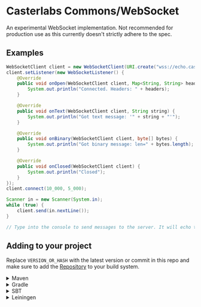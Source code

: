 # Casterlabs Commons/WebSocket

An experimental WebSocket implementation. Not recommended for production use as this currently doesn't strictly adhere to the spec.

## Examples

```java
WebSocketClient client = new WebSocketClient(URI.create("wss://echo.casterlabs.co"));
client.setListener(new WebSocketListener() {
    @Override
    public void onOpen(WebSocketClient client, Map<String, String> headers, @Nullable String acceptedProtocol) {
        System.out.println("Connected. Headers: " + headers);
    }

    @Override
    public void onText(WebSocketClient client, String string) {
        System.out.println("Got text message: '" + string + "'");
    }

    @Override
    public void onBinary(WebSocketClient client, byte[] bytes) {
        System.out.println("Got binary message: len=" + bytes.length);
    }

    @Override
    public void onClosed(WebSocketClient client) {
        System.out.println("Closed");
    }
});
client.connect(10_000, 5_000);

Scanner in = new Scanner(System.in);
while (true) {
    client.send(in.nextLine());
}

// Type into the console to send messages to the server. It will echo them back :^)
```

## Adding to your project

Replace `VERSION_OR_HASH` with the latest version or commit in this repo and make sure to add the [Repository](https://github.com/Casterlabs/Commons#Repository) to your build system.

<details>
  <summary>Maven</summary>
  
  ```xml
    <dependency>
        <groupId>co.casterlabs.commons</groupId>
        <artifactId>websocket</artifactId>
        <version>VERSION_OR_HASH</version>
    </dependency>
  ```
</details>

<details>
  <summary>Gradle</summary>
  
  ```gradle
	dependencies {
        implementation 'co.casterlabs.commons:websocket:VERSION_OR_HASH'
	}
  ```
</details>

<details>
  <summary>SBT</summary>
  
  ```
libraryDependencies += "co.casterlabs.commons" % "websocket" % "VERSION_OR_HASH"
  ```
</details>

<details>
  <summary>Leiningen</summary>
  
  ```
:dependencies [[co.casterlabs.commons/websocket "VERSION_OR_HASH"]]	
  ```
</details>
